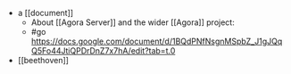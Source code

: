 - a [[document]]
  - About [[Agora Server]] and the wider [[Agora]] project:
  - #go https://docs.google.com/document/d/1BQdPNfNsgnMSpbZ_J1gJQqQ5Fo44JtiQPDrDnZ7x7hA/edit?tab=t.0
- [[beethoven]]
